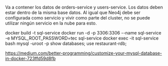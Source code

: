 Va a contener los datos de orders-service y users-service. Los datos deben estar dentro de la misma base datos.
Al igual que Neo4j debe ser configurada como servicio y vivir como parte del cluster, no se puede utilizar ningún servicio en la nube para esto.



docker build -t sql-service
docker run -d -p 3306:3306 --name sql-service -e MYSQL_ROOT_PASSWORD=tec sql-service
docker exec -it sql-service bash
mysql -uroot -p
show databases;
use restaurant-rdb;


https://medium.com/better-programming/customize-your-mysql-database-in-docker-723ffd59d8fb